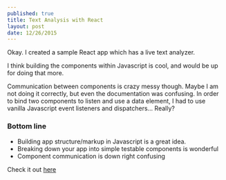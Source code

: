 ```yaml
---
published: true
title: Text Analysis with React
layout: post
date: 12/26/2015
---
```

Okay. I created a sample React app which has a live text analyzer.

I think building the components within Javascript is cool, and would be up for doing that more.

Communication between components is crazy messy though. Maybe I am not doing it correctly, but even the documentation was confusing. In order to bind two components to listen and use a data element, I had to use vanilla Javascript event listeners and dispatchers… Really?

### Bottom line

- Building app structure/markup in Javascript is a great idea.
- Breaking down your app into simple testable components is wonderful
- Component communication is down right confusing

Check it out [here](http://dijs.github.io/React-Text-Analysis/)
